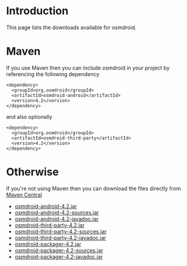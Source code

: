 # Introduction #

This page lists the downloads available for osmdroid.


# Maven #

If you use Maven then you can include osmdroid in your project by referencing the following dependency

```
<dependency>
  <groupId>org.osmdroid</groupId>
  <artifactId>osmdroid-android</artifactId>
  <version>4.2</version>
</dependency>
```

and also optionally

```
<dependency>
  <groupId>org.osmdroid</groupId>
  <artifactId>osmdroid-third-party</artifactId>
  <version>4.2</version>
</dependency>
```

# Otherwise #

If you're not using Maven then you can download the files directly from
[Maven Central](https://oss.sonatype.org/content/groups/public/org/osmdroid/)

  * [osmdroid-android-4.2.jar](https://oss.sonatype.org/content/groups/public/org/osmdroid/osmdroid-android/4.2/osmdroid-android-4.2.jar)
  * [osmdroid-android-4.2-sources.jar](https://oss.sonatype.org/content/groups/public/org/osmdroid/osmdroid-android/4.2/osmdroid-android-4.2-sources.jar)
  * [osmdroid-android-4.2-javadoc.jar](https://oss.sonatype.org/content/groups/public/org/osmdroid/osmdroid-android/4.2/osmdroid-android-4.2-javadoc.jar)
  * [osmdroid-third-party-4.2.jar](https://oss.sonatype.org/content/groups/public/org/osmdroid/osmdroid-third-party/4.2/osmdroid-third-party-4.2.jar)
  * [osmdroid-third-party-4.2-sources.jar](https://oss.sonatype.org/content/groups/public/org/osmdroid/osmdroid-third-party/4.2/osmdroid-third-party-4.2-sources.jar)
  * [osmdroid-third-party-4.2-javadoc.jar](https://oss.sonatype.org/content/groups/public/org/osmdroid/osmdroid-third-party/4.2/osmdroid-third-party-4.2-javadoc.jar)
  * [osmdroid-packager-4.2.jar](https://oss.sonatype.org/content/groups/public/org/osmdroid/osmdroid-packager/4.2/osmdroid-packager-4.2.jar)
  * [osmdroid-packager-4.2-sources.jar](https://oss.sonatype.org/content/groups/public/org/osmdroid/osmdroid-packager/4.2/osmdroid-packager-4.2-sources.jar)
  * [osmdroid-packager-4.2-javadoc.jar](https://oss.sonatype.org/content/groups/public/org/osmdroid/osmdroid-packager/4.2/osmdroid-packager-4.2-javadoc.jar)